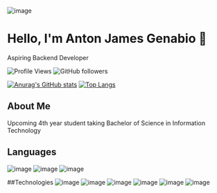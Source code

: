 ![image](https://github.com/Javabutdif/Javabutdif/assets/116171287/2a53f6ab-cb94-401f-80f5-ea168cec1025)

# Hello, I'm Anton James Genabio 👋
Aspiring Backend Developer

![Profile Views](https://komarev.com/ghpvc/?username=yourusername&style=flat-square)
![GitHub followers](https://img.shields.io/github/followers/yourusername?label=Followers&style=social)

[![Anurag's GitHub stats](https://github-readme-stats.vercel.app/api?username=yourusername)](https://github.com/anuraghazra/github-readme-stats)
[![Top Langs](https://github-readme-stats.vercel.app/api/top-langs/?username=yourusername)](https://github.com/anuraghazra/github-readme-stats)

## About Me

Upcoming 4th year student taking Bachelor of Science in Information Technology

## Languages
![image](https://github.com/Javabutdif/Javabutdif/assets/116171287/f4eae50b-1003-4f3a-b01c-b8b152ae8447)
![image](https://github.com/Javabutdif/Javabutdif/assets/116171287/5ed2e8f2-90d1-4608-8a67-7a673bb6e879)
![image](https://github.com/Javabutdif/Javabutdif/assets/116171287/0c526a34-86c8-4cab-b8a1-74000527d302)

##Technologies
![image](https://github.com/Javabutdif/Javabutdif/assets/116171287/acfc4dec-245d-4d30-9433-7929215cf647)
![image](https://github.com/Javabutdif/Javabutdif/assets/116171287/5f24625b-ccc3-4ce8-8480-3ca7dedf0acb)
![image](https://github.com/Javabutdif/Javabutdif/assets/116171287/cb9029dd-ab60-4e9c-8a31-020f28bf4450)
![image](https://github.com/Javabutdif/Javabutdif/assets/116171287/c2ab8d20-57b1-441c-8f8a-aeb2e0bba9f8)
![image](https://github.com/Javabutdif/Javabutdif/assets/116171287/b2ee4684-2c72-4ff0-9165-e6b0d06d911f)
![image](https://github.com/Javabutdif/Javabutdif/assets/116171287/7a4ccbcf-a33e-4e7d-ba5a-a6c55b082b2b)








